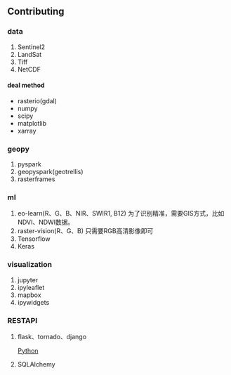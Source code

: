 ## Contributing

### data
1. Sentinel2
2. LandSat
3. Tiff
4. NetCDF

#### deal method 
* rasterio(gdal)
* numpy 
* scipy
* matplotlib
* xarray

### geopy
1. pyspark
2. geopyspark(geotrellis)
3. rasterframes

### ml
1. eo-learn(R、G、B、NIR、SWIR1, B12)
  为了识别精准，需要GIS方式，比如NDVI、NDWI数据。
2. raster-vision(R、G、B)
  只需要RGB高清影像即可
3. Tensorflow
4. Keras

### visualization
1. jupyter
2. ipyleaflet
3. mapbox
4. ipywidgets

### RESTAPI
1. flask、tornado、django

    [Python](https://github.com/kenwoodjw/python_interview_question)

2. SQLAlchemy